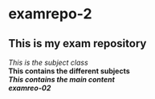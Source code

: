 # examrepo-2  
## This is my exam repository  
*This is the subject class*  
**This contains the different subjects**  
***This contains the main content***  
***examreo-02***  
